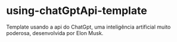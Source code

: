 # using-chatGptApi-template
 Template usando a api do ChatGpt, uma inteligência artificial muito poderosa, desenvolvida  por Elon Musk.
